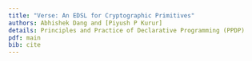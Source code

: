 ```yaml
---
title: "Verse: An EDSL for Cryptographic Primitives"
authors: Abhishek Dang and [Piyush P Kurur]
details: Principles and Practice of Declarative Programming (PPDP)
pdf: main
bib: cite
---
```

